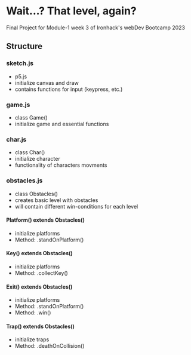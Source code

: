 # Wait...? That level, again?
Final Project for Module-1 week 3 of Ironhack's webDev Bootcamp 2023

## Structure
### sketch.js 
* p5.js
* initialize canvas and draw
* contains functions for input (keypress, etc.)

### game.js
* class Game()
* initialize game and essential functions

### char.js
* class Char()
* initialize character
* functionality of characters movments

### obstacles.js
* class Obstacles()
* creates basic level with obstacles
* will contain different win-conditions for each level
#### Platform() extends Obstacles()
* initialize platforms
* Method: .standOnPlatform()
#### Key() extends Obstacles()
* initialize platforms
* Method: .collectKey()
#### Exit() extends Obstacles()
* initialize platforms
* Method: .standOnPlatform()
* Method: .win()
#### Trap() extends Obstacles()
* initialize traps 
* Method: .deathOnCollision()
